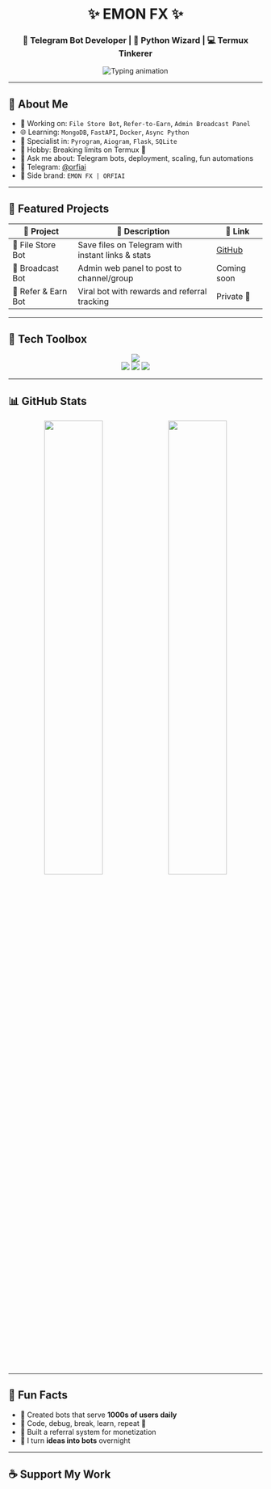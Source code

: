 <h1 align="center">✨ EMON FX ✨</h1>
<h3 align="center">🚀 Telegram Bot Developer | 🐍 Python Wizard | 💻 Termux Tinkerer</h3>

<p align="center">
  <img src="https://readme-typing-svg.demolab.com?font=Fira+Code&weight=600&size=22&pause=1000&color=F7C91D&center=true&vCenter=true&width=500&lines=Welcome+to+my+Dev+Universe!;Building+Telegram+Bots+with+❤️;Deploying+on+Termux+%7C+Render+%7C+VPS;Open+Source+Warrior+%F0%9F%91%BD" alt="Typing animation" />
</p>

---

## 🌟 About Me

- 🔭 Working on: `File Store Bot`, `Refer-to-Earn`, `Admin Broadcast Panel`
- 🌐 Learning: `MongoDB`, `FastAPI`, `Docker`, `Async Python`
- 🤖 Specialist in: `Pyrogram`, `Aiogram`, `Flask`, `SQLite`
- 🧠 Hobby: Breaking limits on Termux 🚀
- 💬 Ask me about: Telegram bots, deployment, scaling, fun automations
- 📩 Telegram: [@orfiai](https://t.me/orfiai)
- 🧪 Side brand: `EMON FX | ORFIAI`

---

## 💼 Featured Projects

| 🔧 Project | 📝 Description | 🔗 Link |
|-----------|----------------|--------|
| 💾 File Store Bot | Save files on Telegram with instant links & stats | [GitHub](https://github.com/yourusername/file-store-bot) |
| 📢 Broadcast Bot | Admin web panel to post to channel/group | Coming soon |
| 💸 Refer & Earn Bot | Viral bot with rewards and referral tracking | Private 🔐 |

---

## 🚀 Tech Toolbox

<p align="center">
  <img src="https://skillicons.dev/icons?i=python,sqlite,flask,linux,github,git" />
  <br/>
  <img src="https://img.shields.io/badge/Telegram%20Bot-Powered-blue?style=for-the-badge&logo=telegram" />
  <img src="https://img.shields.io/badge/Termux%20Power-000000?style=for-the-badge&logo=gnu-bash&logoColor=white" />
  <img src="https://img.shields.io/badge/Hosted%20on-Render%20%2F%20VPS-5C7CFA?style=for-the-badge" />
</p>

---

## 📊 GitHub Stats

<p align="center">
  <img src="https://github-readme-stats.vercel.app/api?username=yourusername&show_icons=true&theme=dracula&count_private=true" width="48%" />
  <img src="https://github-readme-streak-stats.herokuapp.com/?user=yourusername&theme=dracula" width="48%" />
</p>

---

## 🧠 Fun Facts

- 🤖 Created bots that serve **1000s of users daily**
- 🧬 Code, debug, break, learn, repeat 🔁
- 💸 Built a referral system for monetization
- 🧰 I turn **ideas into bots** overnight

---

## ☕ Support My Work
